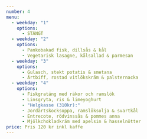 ```yaml
---
number: 4
menu:
  - weekday: "1"
    options:
      - STÄNGT
  - weekday: "2"
    options:
      - Pankobakad fisk, dillsås & kål
      - Vegetarisk lasagne, kålsallad & parmesan
  - weekday: "3"
    options:
      - Gulasch, stekt potatis & smetana
      - Ärtbiff, rostad vitlökskräm & palsternacka
  - weekday: "4"
    options:
      - Fiskgratäng med räkor och ramslök
      - Linsgryta, ris & limeyoghurt
      - "Helgkasse (310kr):"
      - Jordärtskocksoppa, ramslöksolja & svartkål
      - Entrecote, rödvinssås & pommes anna
      - Mjölkchokladkräm med apelsin & hasselnötter
price: Pris 120 kr inkl kaffe
---
```

